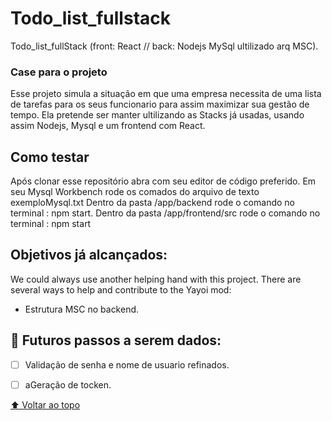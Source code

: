 # Todo_list_fullstack

Todo_list_fullStack (front: React // back: Nodejs MySql ultilizado arq MSC).


### Case para o projeto

Esse projeto simula a situação em que uma empresa necessita de uma lista de tarefas para os seus funcionario para assim maximizar sua gestão de tempo.
Ela pretende ser manter ultilizando as Stacks já usadas, usando assim Nodejs, Mysql e um frontend com React.

## Como testar

Após clonar esse repositório abra com seu editor de código preferido.
Em seu Mysql Workbench rode os comados do arquivo de texto exemploMysql.txt
Dentro da pasta /app/backend rode o comando no terminal : npm start.
Dentro da pasta /app/frontend/src rode o comando no terminal : npm start

## Objetivos já alcançados:

We could always use another helping hand with this project. There are several ways to help and contribute to the Yayoi mod:

- Estrutura MSC no backend.


## 🤝 Futuros passos a serem dados:

 - [ ] Validação de senha e nome de usuario refinados.
 - [ ] aGeração de tocken.


[⬆ Voltar ao topo](#nome-do-projeto)<br>
